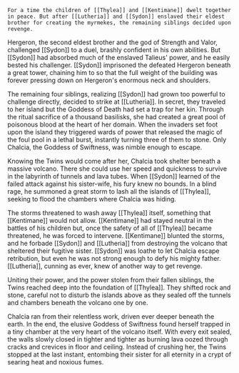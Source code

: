 	For a time the children of [[Thylea]] and [[Kentimane]] dwelt together in peace. But after [[Lutheria]] and [[Sydon]] enslaved their eldest brother for creating the myrmekes, the remaining siblings decided upon revenge.

Hergeron, the second eldest brother and the god of Strength and Valor, challenged [[Sydon]] to a duel, brashly confident in his own abilities. But [[Sydon]] had absorbed much of the enslaved Talieus' power, and he easily bested his challenger. [[Sydon]] imprisoned the defeated Hergeron beneath a great tower, chaining him to so that the full weight of the building was forever pressing down on Hergeron's enormous neck and shoulders.

The remaining four siblings, realizing [[Sydon]] had grown too powerful to challenge directly, decided to strike at [[Lutheria]]. In secret, they traveled to her island but the Goddess of Death had set a trap for her kin. Through the ritual sacrifice of a thousand basilisks, she had created a great pool of poisonous blood at the heart of her domain. When the invaders set foot upon the island they triggered wards of power that released the magic of the foul pool in a lethal burst, instantly turning three of them to stone. Only Chalcia, the Goddess of Swiftness, was nimble enough to escape.

Knowing the Twins would come after her, Chalcia took shelter beneath a massive volcano. There she could use her speed and quickness to survive in the labyrinth of tunnels and lava tubes. When [[Sydon]] learned of the failed attack against his sister-wife, his fury knew no bounds. In a blind rage, he summoned a great storm to lash all the islands of [[Thylea]], seeking to flood the chambers where Chalcia was hiding.

The storms threatened to wash away [[Thylea]] itself, something that [[Kentimane]] would not allow. [[Kentimane]] had stayed neutral in the battles of his children but, once the safety of all of [[Thylea]] became threatened, he was forced to intervene. [[Kentimane]] blunted the storms, and he forbade [[Sydon]] and [[Lutheria]] from destroying the volcano that sheltered their fugitive sister. [[Sydon]] was loathe to let Chalcia escape retribution, but even he was not strong enough to defy his mighty father. [[Lutheria]], cunning as ever, knew of another way to get revenge.

Uniting their power, and the power stolen from their fallen siblings, the Twins reached deep into the foundation of [[Thylea]]. They shifted rock and stone, careful not to disturb the islands above as they sealed off the tunnels and chambers beneath the volcano one by one.

Chalcia ran from their relentless work, driven ever deeper beneath the earth. In the end, the elusive Goddess of Swiftness found herself trapped in a tiny chamber at the very heart of the volcano itself. With every exit sealed, the walls slowly closed in tighter and tighter as burning lava oozed through cracks and crevices in floor and ceiling. Instead of crushing her, the Twins stopped at the last instant, entombing their sister for all eternity in a crypt of searing heat and noxious fumes.